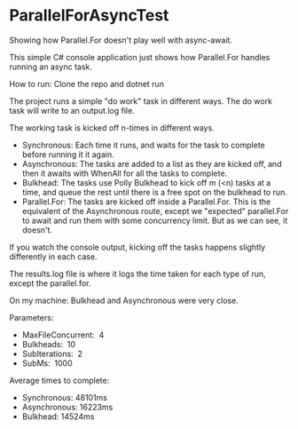 # ParallelForAsyncTest
Showing how Parallel.For doesn't play well with async-await.

This simple C# console application just shows how Parallel.For handles running an async task. 

How to run: 
Clone the repo and dotnet run

The project runs a simple "do work" task in different ways. The do work task will write to an output.log file.

The working task is kicked off n-times in different ways. 

- Synchronous: Each time it runs, and waits for the task to complete before running it it again. 
- Asynchronous: The tasks are added to a list as they are kicked off, and then it awaits with WhenAll for all the tasks to complete.
- Bulkhead: The tasks use Polly Bulkhead to kick off m (<n) tasks at a time, and queue the rest until there is a free spot on the bulkhead to run. 
- Parallel.For: The tasks are kicked off inside a Parallel.For. This is the equivalent of the Asynchronous route, except we "expected" parallel.For to await and run them with some concurrency limit. But as we can see, it doesn't. 

If you watch the console output, kicking off the tasks happens slightly differently in each case. 

The results.log file is where it logs the time taken for each type of run, except the parallel.for. 

On my machine:
Bulkhead and Asynchronous were very close.

Parameters: 
- MaxFileConcurrent: 	4
- Bulkheads: 	10
- SubIterations: 	2
- SubMs: 	1000

Average times to complete: 
- Synchronous:  48101ms
- Asynchronous: 16223ms
- Bulkhead:     14524ms

